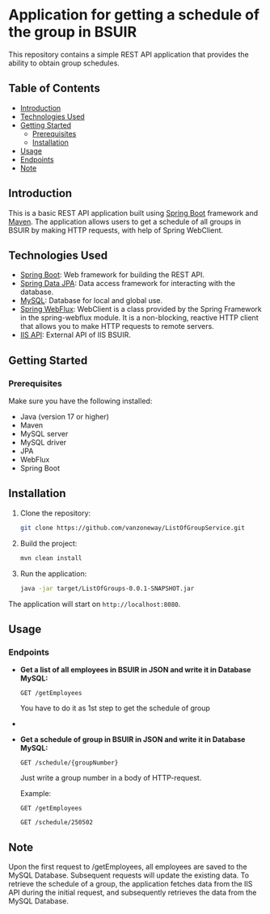 # Application for getting a schedule of the group in BSUIR

This repository contains a simple REST API application that provides the ability to obtain group schedules.

## Table of Contents

- [Introduction](#introduction)
- [Technologies Used](#technologies-used)
- [Getting Started](#getting-started)
    - [Prerequisites](#prerequisites)
    - [Installation](#installation)
- [Usage](#usage)
- [Endpoints](#endpoints)
- [Note](#note)


## Introduction

This is a basic REST API application built using [Spring Boot](https://spring.io/projects/spring-boot) framework and [Maven](https://maven.apache.org). The application allows users to get a schedule of all groups in BSUIR by making HTTP requests, with help of Spring WebClient.

## Technologies Used

- [Spring Boot](https://spring.io/projects/spring-boot): Web framework for building the REST API.
- [Spring Data JPA](https://spring.io/projects/spring-data-jpa): Data access framework for interacting with the database.
- [MySQL](https://www.mysql.com): Database for local and global use.
- [Spring WebFlux](https://spring.io/guides/gs/reactive-rest-service): WebClient is a class provided by the Spring Framework in the spring-webflux module. It is a non-blocking, reactive HTTP client that allows you to make HTTP requests to remote servers.
- [IIS API](https://iis.bsuir.by/api): External API of IIS BSUIR.

## Getting Started

### Prerequisites

Make sure you have the following installed:

- Java (version 17 or higher)
- Maven
- MySQL server
- MySQL driver
- JPA
- WebFlux
- Spring Boot

## Installation

1. Clone the repository:

    ```bash
    git clone https://github.com/vanzoneway/ListOfGroupService.git
    ```

2. Build the project:

    ```bash
    mvn clean install
    ```

3. Run the application:

    ```bash
    java -jar target/ListOfGroups-0.0.1-SNAPSHOT.jar
    ```

The application will start on `http://localhost:8080`.

## Usage

### Endpoints

- **Get a list of all employees in BSUIR in JSON and write it in Database MySQL:**

  ```http
  GET /getEmployees
  ```

  You have to do it as 1st step to get the schedule of group
- 
- **Get a schedule of group in BSUIR in JSON and write it in Database MySQL:**

  ```http
  GET /schedule/{groupNumber}
  ```

  Just write a group number in a body of HTTP-request.

  Example:
  ```http
  GET /getEmployees
  ```
  ```http
  GET /schedule/250502
  ```
  
## Note
Upon the first request to /getEmployees, all employees are saved to the MySQL Database. Subsequent requests will update the existing data. To retrieve the schedule of a group, the application fetches data from the IIS API during the initial request, and subsequently retrieves the data from the MySQL Database.



